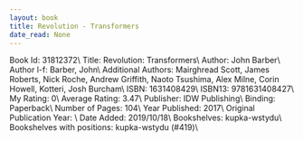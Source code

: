 ```yaml
---
layout: book
title: Revolution - Transformers
date_read: None
---
```


Book Id: 31812372\ 
Title: Revolution: Transformers\ 
Author: John Barber\ 
Author l-f: Barber, John\ 
Additional Authors: Mairghread Scott, James Roberts, Nick Roche, Andrew Griffith, Naoto Tsushima, Alex Milne, Corin Howell, Kotteri, Josh Burcham\ 
ISBN: 1631408429\ 
ISBN13: 9781631408427\ 
My Rating: 0\ 
Average Rating: 3.47\ 
Publisher: IDW Publishing\ 
Binding: Paperback\ 
Number of Pages: 104\ 
Year Published: 2017\ 
Original Publication Year: \ 
Date Added: 2019/10/18\ 
Bookshelves: kupka-wstydu\ 
Bookshelves with positions: kupka-wstydu (#419)\ 

